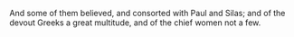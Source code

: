 And some of them believed, and consorted with Paul and Silas; and of the devout Greeks a great multitude, and of the chief women not a few.
